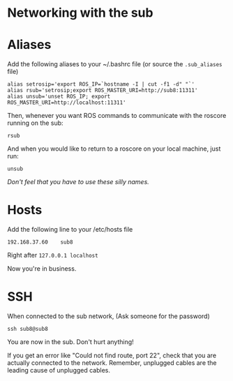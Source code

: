 Networking with the sub
=======================

# Aliases

Add the following aliases to your ~/.bashrc file (or source the `.sub_aliases` file)

    alias setrosip='export ROS_IP=`hostname -I | cut -f1 -d" "`'
    alias rsub='setrosip;export ROS_MASTER_URI=http://sub8:11311'
    alias unsub='unset ROS_IP; export ROS_MASTER_URI=http://localhost:11311'


Then, whenever you want ROS commands to communicate with the roscore running on the sub:

    rsub

And when you would like to return to a roscore on your local machine, just run:

    unsub

_Don't feel that you have to use these silly names._

# Hosts

Add the following line to your /etc/hosts file

    192.168.37.60    sub8

Right after `127.0.0.1 localhost`

Now you're in business.


# SSH

When connected to the sub network, (Ask someone for the password)

    ssh sub8@sub8

You are now in the sub. Don't hurt anything!

If you get an error like "Could not find route, port 22", check that you are actually connected to the network. Remember, unplugged cables are the leading cause of unplugged cables.
